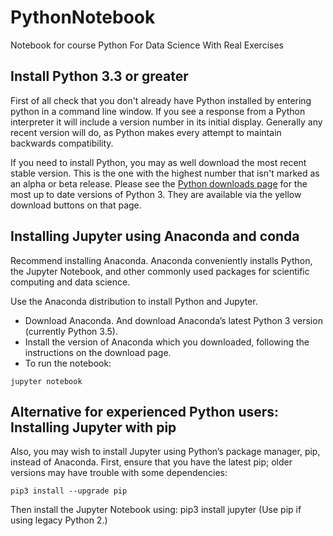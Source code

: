 # PythonNotebook
Notebook for course Python For Data Science With Real Exercises 

## Install Python 3.3 or greater
First of all check that you don't already have Python installed by entering python in a command line window. If you see a response from a Python interpreter it will include a version number in its initial display. Generally any recent version will do, as Python makes every attempt to maintain backwards compatibility.

If you need to install Python, you may as well download the most recent stable version. This is the one with the highest number that isn't marked as an alpha or beta release. Please see the [Python downloads page](https://www.python.org/downloads/) for the most up to date versions of Python 3. They are available via the yellow download buttons on that page.

## Installing Jupyter using Anaconda and conda
Recommend installing Anaconda. Anaconda conveniently installs Python, the Jupyter Notebook, and other commonly used packages for scientific computing and data science.

Use the Anaconda distribution to install Python and Jupyter. 

* Download Anaconda. And download Anaconda’s latest Python 3 version (currently Python 3.5).
* Install the version of Anaconda which you downloaded, following the instructions on the download page.
* To run the notebook:
~~~
jupyter notebook
~~~

## Alternative for experienced Python users: Installing Jupyter with pip
Also, you may wish to install Jupyter using Python’s package manager, pip, instead of Anaconda.
First, ensure that you have the latest pip; older versions may have trouble with some dependencies:
~~~
pip3 install --upgrade pip
~~~
Then install the Jupyter Notebook using:
pip3 install jupyter
(Use pip if using legacy Python 2.)
